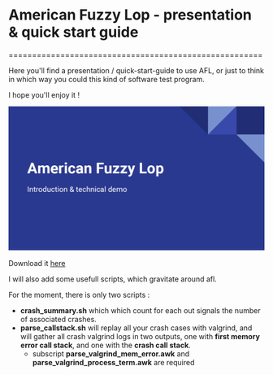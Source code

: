 # American Fuzzy Lop - presentation & quick start guide
======================================================

Here you'll find a presentation / quick-start-guide to use AFL, or just to think in which way you could this kind of software test program.

I hope you'll enjoy it !

[![pres image](/pres.png?raw=true)](/AFL_GITHUB.pdf)

Download it [here](/AFL_GITHUB.pdf?raw=true)

I will also add some usefull scripts, which gravitate around afl.

For the moment, there is only two scripts : 
  - **crash_summary.sh** which which count for each out signals the number of associated crashes. 
  - **parse_callstack.sh** will replay all your crash cases with valgrind, and will gather all crash valgrind logs in two outputs, one with **first memory error call stack**, and one with the **crash call stack**.
    - subscript **parse_valgrind_mem_error.awk** and **parse_valgrind_process_term.awk** are required
